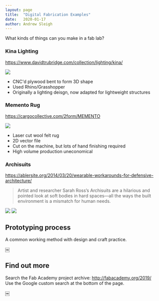 ```yaml
---
layout: page
title:  "Digital Fabrication Examples"
date:   2020-01-17
author: Andrew Sleigh
---
```


What kinds of things can you make in a fab lab?

<!--more-->

### Kina Lighting

<https://www.davidtrubridge.com/collection/lighting/kina/>

![](/digital-fabrication-module/assets/kina-light.jpg)

* CNC'd plywood bent to form 3D shape
* Used Rhino/Grasshopper
* Originally a lighting deisgn, now adapted for lightweight structures


### Memento Rug

<https://cargocollective.com/2form/MEMENTO>

![](/digital-fabrication-module/assets/memento3.jpg)

* Laser cut wool felt rug
* 2D vector file
* Cut on the machine, but lots of hand finishing required
* High volume production uneconomical


### Archisuits

<https://ablersite.org/2014/03/20/wearable-workarounds-for-defensive-architecture/>

> Artist and researcher Sarah Ross’s Archisuits are a hilarious and pointed look at soft bodies in hard spaces—all the ways the built environment is a mismatch for human needs.

![](/digital-fabrication-module/assets/archisuits.jpg)
![](/digital-fabrication-module/assets/archisuits2.jpg)


## Prototyping process

A common working method with design and craft practice.


￼
## Find out more

Search the Fab Academy project archive: <http://fabacademy.org/2019/>  
Use the Google custom search at the bottom of the page.

￼
